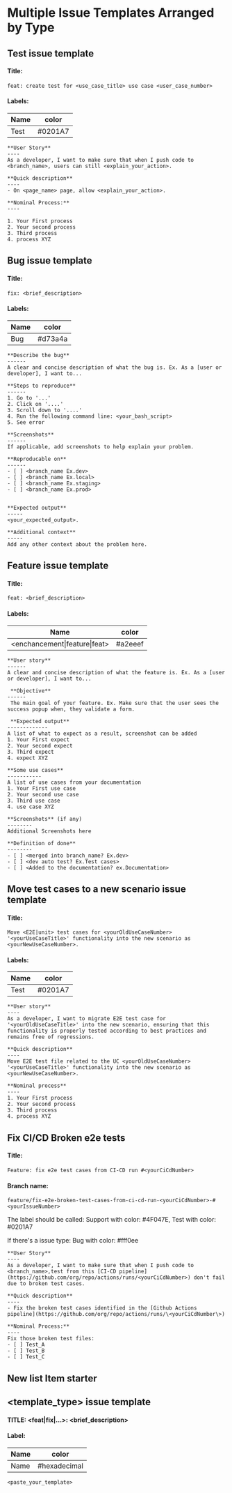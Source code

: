 # Multiple Issue Templates Arranged by Type


## Test issue template
#### Title: 
```
feat: create test for <use_case_title> use case <user_case_number>
```

#### Labels: 
| Name          | color         |
| ------------- | ------------- |
| Test          | #0201A7       |

```
**User Story**
----
As a developer, I want to make sure that when I push code to <branch_name>, users can still <explain_your_action>.

**Quick description**
----
- On <page_name> page, allow <explain_your_action>.

**Nominal Process:**
----

1. Your First process
2. Your second process
3. Third process
4. process XYZ
```
## Bug issue template
#### Title:
```
fix: <brief_description>
```
#### Labels:
| Name          | color         |
| ------------- | ------------- |
| Bug          | #d73a4a        |

```
**Describe the bug**
------
A clear and concise description of what the bug is. Ex. As a [user or developer], I want to...

**Steps to reproduce**
------
1. Go to '...'
2. Click on '....'
3. Scroll down to '....'
4. Run the following command line: <your_bash_script>
5. See error

**Screenshots**
------
If applicable, add screenshots to help explain your problem.

**Reproducable on**
------
- [ ] <branch_name Ex.dev>
- [ ] <branch_name Ex.local>
- [ ] <branch_name Ex.staging>
- [ ] <branch_name Ex.prod>


**Expected output**
-----
<your_expected_output>.

**Additional context**
-----
Add any other context about the problem here.
```

## Feature issue template
#### Title: 
```
feat: <brief_description>
```

#### Labels: 
| Name                                 | color         |
| ------------------------------------ | ------------- |
| <enchancement\|feature\|feat>        | #a2eeef       |

```
**User story**
------
A clear and concise description of what the feature is. Ex. As a [user or developer], I want to...

 **Objective**
------
 The main goal of your feature. Ex. Make sure that the user sees the success popup when, they validate a form.

 **Expected output**
-------------
A list of what to expect as a result, screenshot can be added
1. Your First expect
2. Your second expect
3. Third expect
4. expect XYZ 

**Some use cases**
-----------
A list of use cases from your documentation
1. Your First use case
2. Your second use case
3. Third use case
4. use case XYZ 

**Screenshots** (if any)
--------
Additional Screenshots here

**Definition of done**
--------
- [ ] <merged into branch_name? Ex.dev>
- [ ] <dev auto test? Ex.Test cases>
- [ ] <Added to the documentation? ex.Documentation>
```

## Move test cases to a new scenario issue template
#### Title: 
```
Move <E2E|unit> test cases for <yourOldUseCaseNumber> '<yourUseCaseTitle>' functionality into the new scenario as <yourNewUseCaseNumber>.
```

#### Labels:
| Name          | color         |
| ------------- | ------------- |
| Test          | #0201A7       |

```
**User story**
----
As a developer, I want to migrate E2E test case for '<yourOldUseCaseTitle>' into the new scenario, ensuring that this functionality is properly tested according to best practices and remains free of regressions.

**Quick description**
----
Move E2E test file related to the UC <yourOldUseCaseNumber> '<yourUseCaseTitle>' functionality into the new scenario as <yourNewUseCaseNumber>.

**Nominal process**
----
1. Your First process
2. Your second process
3. Third process
4. process XYZ
 ```

## Fix CI/CD Broken e2e tests
#### Title: 
```
Feature: fix e2e test cases from CI-CD run #<yourCiCdNumber>
```
#### Branch name: 
```
feature/fix-e2e-broken-test-cases-from-ci-cd-run-<yourCiCdNumber>-#<yourIssueNumber>
 ```
The label should be called: Support with color: #4F047E, Test with color: #0201A7

If there's a issue type: Bug with color: #fff0ee
```
**User Story**
----
As a developer, I want to make sure that when I push code to <branch_name>,test from this [CI-CD pipeline](https://github.com/org/repo/actions/runs/<yourCiCdNumber>) don't fail due to broken test cases.

**Quick description**
----
- Fix the broken test cases identified in the [Github Actions pipeline](https://github.com/org/repo/actions/runs/\<yourCiCdNumber\>)

**Nominal Process:**
----
Fix those broken test files: 
- [ ] Test_A
- [ ] Test_B
- [ ] Test_C
 ```

**New list Item starter**
 -----
## <template_type> issue template
#### TITLE: <feat|fix|...>: <brief_description>
 
#### Label:
| Name          | color              |
| ------------- | ------------------ |
| Name          | #hexadecimal       |

```
<paste_your_template>
 ```
